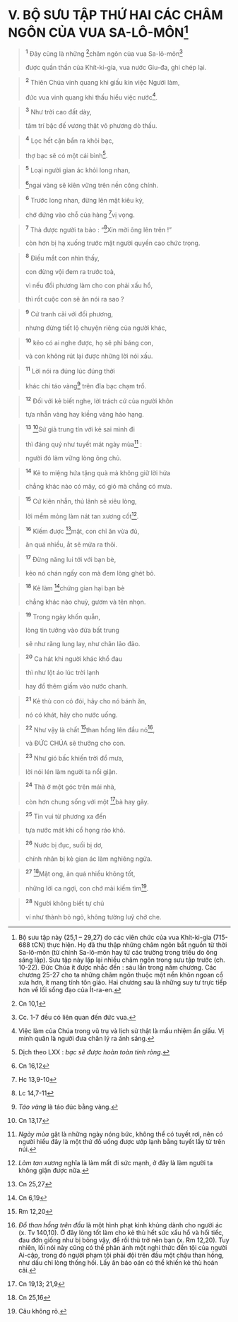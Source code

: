 # V. BỘ SƯU TẬP THỨ HAI CÁC CHÂM NGÔN CỦA VUA SA-LÔ-MÔN[^1]

> <sup><b>1</b></sup> Đây cũng là những [^1*]châm ngôn của vua Sa-lô-môn[^2]
> 
> được quần thần của Khít-ki-gia, vua nước Giu-đa, ghi chép lại.
>


> <sup><b>2</b></sup> Thiên Chúa vinh quang khi giấu kín việc Người làm,
> 
> đức vua vinh quang khi thấu hiểu việc nước[^3].
>


> <sup><b>3</b></sup> Như trời cao đất dày,
> 
> tâm trí bậc đế vương thật vô phương dò thấu.
>


> <sup><b>4</b></sup> Lọc hết cặn bẩn ra khỏi bạc,
> 
> thợ bạc sẽ có một cái bình[^4].
>


> <sup><b>5</b></sup> Loại người gian ác khỏi long nhan,
> 
> [^2*]ngai vàng sẽ kiên vững trên nền công chính.
>


> <sup><b>6</b></sup> Trước long nhan, đừng lên mặt kiêu kỳ,
> 
> chớ đứng vào chỗ của hàng [^3*]vị vọng.
>


> <sup><b>7</b></sup> Thà được người ta bảo : “[^4*]Xin mời ông lên trên !”
> 
> còn hơn bị hạ xuống trước mặt người quyền cao chức trọng.
>


> <sup><b>8</b></sup> Điều mắt con nhìn thấy,
> 
> con đừng vội đem ra trước toà,
> 
> vì nếu đối phương làm cho con phải xấu hổ,
> 
> thì rốt cuộc con sẽ ăn nói ra sao ?
>


> <sup><b>9</b></sup> Cứ tranh cãi với đối phương,
> 
> nhưng đừng tiết lộ chuyện riêng của người khác,
>


> <sup><b>10</b></sup> kẻo có ai nghe được, họ sẽ phỉ báng con,
> 
> và con không rút lại được những lời nói xấu.
>


> <sup><b>11</b></sup> Lời nói ra đúng lúc đúng thời
> 
> khác chi táo vàng[^5] trên đĩa bạc chạm trổ.
>


> <sup><b>12</b></sup> Đối với kẻ biết nghe, lời trách cứ của người khôn
> 
> tựa nhẫn vàng hay kiềng vàng hảo hạng.
>


> <sup><b>13</b></sup> [^5*]Sứ giả trung tín với kẻ sai mình đi
> 
> thì đáng quý như tuyết mát ngày mùa[^6] :
> 
> người đó làm vững lòng ông chủ.
>


> <sup><b>14</b></sup> Kẻ to miệng hứa tặng quà mà không giữ lời hứa
> 
> chẳng khác nào có mây, có gió mà chẳng có mưa.
>


> <sup><b>15</b></sup> Cứ kiên nhẫn, thủ lãnh sẽ xiêu lòng,
> 
> lời mềm mỏng làm nát tan xương cốt[^7].
>


> <sup><b>16</b></sup> Kiếm được [^6*]mật, con chỉ ăn vừa đủ,
> 
> ăn quá nhiều, ắt sẽ mửa ra thôi.
>


> <sup><b>17</b></sup> Đừng năng lui tới với bạn bè,
> 
> kẻo nó chán ngấy con mà đem lòng ghét bỏ.
>


> <sup><b>18</b></sup> Kẻ làm [^7*]chứng gian hại bạn bè
> 
> chẳng khác nào chuỳ, gươm và tên nhọn.
>


> <sup><b>19</b></sup> Trong ngày khốn quẫn,
> 
> lòng tin tưởng vào đứa bất trung
> 
> sẽ như răng lung lay, như chân lảo đảo.
>


> <sup><b>20</b></sup> Ca hát khi người khác khổ đau
> 
> thì như lột áo lúc trời lạnh
> 
> hay đổ thêm giấm vào nước chanh.
>


> <sup><b>21</b></sup> Kẻ thù con có đói, hãy cho nó bánh ăn,
> 
> nó có khát, hãy cho nước uống.
>


> <sup><b>22</b></sup> Như vậy là chất [^8*]than hồng lên đầu nó[^8],
> 
> và ĐỨC CHÚA sẽ thưởng cho con.
>


> <sup><b>23</b></sup> Như gió bấc khiến trời đổ mưa,
> 
> lời nói lén làm người ta nổi giận.
>


> <sup><b>24</b></sup> Thà ở một góc trên mái nhà,
> 
> còn hơn chung sống với một [^9*]bà hay gây.
>


> <sup><b>25</b></sup> Tin vui từ phương xa đến
> 
> tựa nước mát khi cổ họng ráo khô.
>


> <sup><b>26</b></sup> Nước bị đục, suối bị dơ,
> 
> chính nhân bị kẻ gian ác làm nghiêng ngửa.
>


> <sup><b>27</b></sup> [^10*]Mật ong, ăn quá nhiều không tốt,
> 
> những lời ca ngợi, con chớ mải kiếm tìm[^9].
>


> <sup><b>28</b></sup> Người không biết tự chủ
> 
> ví như thành bỏ ngỏ, không tường luỹ chở che.
>

[^1]: Bộ sưu tập này (25,1 – 29,27) do các viên chức của vua Khít-ki-gia (715-688 tCN) thực hiện. Họ đã thu thập những châm ngôn bắt nguồn từ thời Sa-lô-môn (từ chính Sa-lô-môn hay từ các trường trong triều do ông sáng lập). Sưu tập này lặp lại nhiều châm ngôn trong sưu tập trước (ch. 10-22). Đức Chúa ít được nhắc đến : sáu lần trong năm chương. Các chương 25-27 cho ta những châm ngôn thuộc một nền khôn ngoan cổ xưa hơn, ít mang tính tôn giáo. Hai chương sau là những suy tư trực tiếp hơn về lối sống đạo của Ít-ra-en.
[^2]: Cc. 1-7 đều có liên quan đến đức vua.
[^3]: Việc làm của Chúa trong vũ trụ và lịch sử thật là mầu nhiệm ẩn giấu. Vị minh quân là người đưa chân lý ra ánh sáng.
[^4]: Dịch theo LXX : <i>bạc sẽ được hoàn toàn tinh ròng</i>.
[^5]: <i>Táo vàng</i> là táo đúc bằng vàng.
[^6]: <i>Ngày mùa</i> gặt là những ngày nóng bức, không thể có tuyết rơi, nên có người hiểu đây là một thứ đồ uống được ướp lạnh bằng tuyết lấy từ trên núi.
[^7]: <i>Làm tan xương</i> nghĩa là làm mất đi sức mạnh, ở đây là làm người ta không giận được nữa.
[^8]: <i>Đổ than hồng trên đầu</i> là một hình phạt kinh khủng dành cho người ác (x. Tv 140,10). Ở đây lòng tốt làm cho kẻ thù hết sức xấu hổ và hối tiếc, đau đớn giống như bị bỏng vậy, để rồi thù trở nên bạn (x. Rm 12,20). Tuy nhiên, lối nói này cũng có thể phản ánh một nghi thức đền tội của người Ai-cập, trong đó người phạm tội phải đội trên đầu một chậu than hồng, như dấu chỉ lòng thống hối. Lấy ân báo oán có thể khiến kẻ thù hoán cải.
[^9]: Câu không rõ.
[^1*]: Cn 10,1
[^2*]: Cn 16,12
[^3*]: Hc 13,9-10
[^4*]: Lc 14,7-11
[^5*]: Cn 13,17
[^6*]: Cn 25,27
[^7*]: Cn 6,19
[^8*]: Rm 12,20
[^9*]: Cn 19,13; 21,9
[^10*]: Cn 25,16
